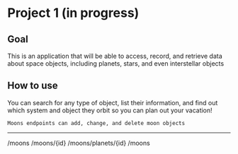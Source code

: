 # Project 1 (in progress)

## Goal

This is an application that will be able to access, record, and retrieve data about space objects, including planets, stars, and even interstellar objects

## How to use

You can search for any type of object, list their information, and find out which system and object they orbit so you can plan out your vacation!


    Moons endpoints can add, change, and delete moon objects

-----------
/moons
/moons/{id}
/moons/planets/{id}
/moons
